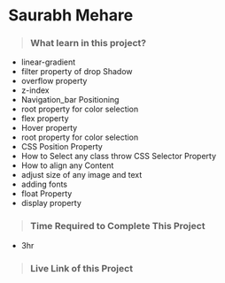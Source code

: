 #  **Saurabh Mehare**

>### What learn in this project?
- linear-gradient
- filter property of drop Shadow
- overflow property
- z-index
- Navigation_bar Positioning
- root property for color selection
- flex property
- Hover property 
- root property for color selection
- CSS Position Property
- How to Select any class throw CSS   Selector Property
- How to align any Content 
- adjust size of any image and text
- adding fonts 
- float Property 
- display property 

>### Time Required to Complete This Project
- 3hr 

>### Live Link of this Project
